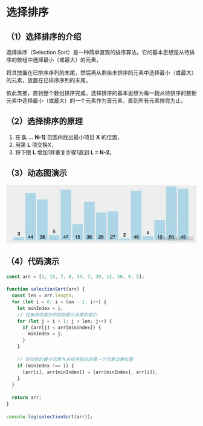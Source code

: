 # 选择排序

## （1）选择排序的介绍

选择排序（Selection Sort）是一种简单直观的排序算法。它的基本思想是从待排序的数组中选择最小（或最大）的元素，

将其放置在已排序序列的末尾，然后再从剩余未排序的元素中选择最小（或最大）的元素，放置在已排序序列的末尾，

依此类推，直到整个数组排序完成。选择排序的基本思想为每一趟从待排序的数据元素中选择最小（或最大）的一个元素作为首元素，直到所有元素排完为止。

## （2）选择排序的原理

1. 在 **[L ... N-1]** 范围内找出最小项目 **X** 的位置，
2. 用第 **L** 项交换X，
3. 将下限 **L** 增加1并重复步骤1直到 **L = N-2**。

## （3）动态图演示

![4.jpg](./selection.awebp)

## （4）代码演示

```js
const arr = [1, 15, 7, 8, 34, 7, 39, 12, 56, 9, 5];

function selectionSort(arr) {
  const len = arr.length;
  for (let i = 0; i < len - 1; i++) {
    let minIndex = i;
    // 在未排序部分中找到最小元素的索引
    for (let j = i + 1; j < len; j++) {
      if (arr[j] < arr[minIndex]) {
        minIndex = j;
      }
    }

    // 将找到的最小元素与未排序部分的第一个元素交换位置
    if (minIndex !== i) {
      [arr[i], arr[minIndex]] = [arr[minIndex], arr[i]];
    }
  }

  return arr;
}

console.log(selectionSort(arr));
```
